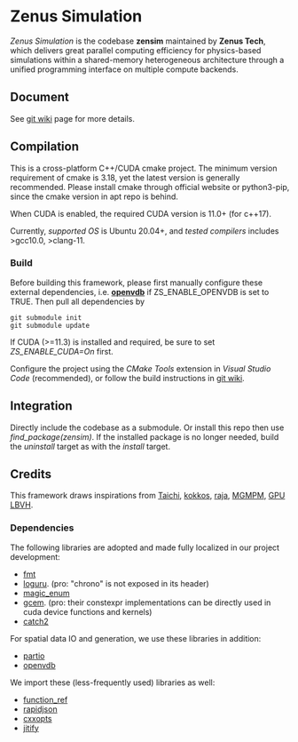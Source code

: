 # Zenus Simulation
*Zenus Simulation* is the codebase **zensim** maintained by **Zenus Tech**, which delivers great parallel computing efficiency for physics-based simulations within a shared-memory heterogeneous architecture through a unified programming interface on multiple compute backends.

## **Document**
See [git wiki](https://github.com/zensim-dev/zpc/wiki) page for more details.

## **Compilation**
This is a cross-platform C++/CUDA cmake project. The minimum version requirement of cmake is 3.18, yet the latest version is generally recommended. Please install cmake through official website or python3-pip, since the cmake version in apt repo is behind.

When CUDA is enabled, the required CUDA version is 11.0+ (for c++17).

Currently, *supported OS* is Ubuntu 20.04+, and *tested compilers* includes >gcc10.0, >clang-11. 

### **Build**

Before building this framework, please first manually configure these external dependencies, i.e. [**openvdb**](https://github.com/AcademySoftwareFoundation/openvdb) if ZS_ENABLE_OPENVDB is set to TRUE. Then pull all dependencies by

```
git submodule init
git submodule update
```

If CUDA (>=11.3) is installed and required, be sure to set *ZS_ENABLE_CUDA=On* first.

Configure the project using the *CMake Tools* extension in *Visual Studio Code* (recommended), or follow the build instructions in [git wiki](https://github.com/zensim-dev/zpc/wiki).

## **Integration**

Directly include the codebase as a submodule. Or install this repo then use *find_package(zensim)*.
If the installed package is no longer needed, build the *uninstall* target as with the *install* target.

## **Credits**
This framework draws inspirations from [Taichi](https://github.com/taichi-dev/taichi), [kokkos](https://github.com/kokkos/kokkos), [raja](https://github.com/LLNL/RAJA), [MGMPM](https://github.com/penn-graphics-research/claymore), [GPU LBVH](https://github.com/littlemine/BVH-based-Collision-Detection-Scheme).

### **Dependencies**
The following libraries are adopted and made fully localized in our project development:
- [fmt](https://fmt.dev/latest/index.html)
- [loguru](https://github.com/emilk/loguru). (pro: "chrono" is not exposed in its header)
- [magic_enum](https://github.com/Neargye/magic_enum)
- [gcem](https://github.com/kthohr/gcem). (pro: their constexpr implementations can be directly used in cuda device functions and kernels)
- [catch2](https://github.com/catchorg/Catch2)

For spatial data IO and generation, we use these libraries in addition:

- [partio](http://partio.us/)
- [openvdb](https://github.com/AcademySoftwareFoundation/openvdb) 

We import these (less-frequently used) libraries as well:

- [function_ref](https://github.com/TartanLlama/function_ref)
- [rapidjson](https://github.com/Tencent/rapidjson)
- [cxxopts](https://github.com/jarro2783/cxxopts)
- [jitify](https://github.com/NVIDIA/jitify)
